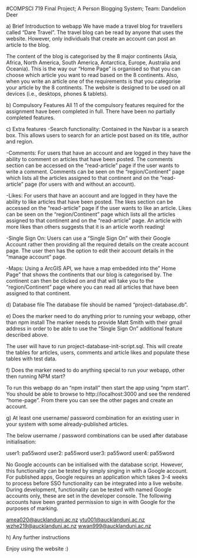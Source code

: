 #COMPSCI 719 Final Project; A Person Blogging System; Team:
Dandelion Deer

a) Brief Introduction to webapp
We have made a travel blog for travellers called “Dare Travel”. The travel blog can be read by anyone that uses the website. However, only individuals that create an account can post an article to the blog.

The content of the blog is categorised by the 8 major continents (Asia, Africa, North America, South America, Antarctica, Europe, Australia and Oceania). This is the way our “Home Page” is organised so that you can choose which article you want to read based on the 8 continents. Also, when you write an article one of the requirements is that you categorise your article by the 8 continents. 
The website is designed to be used on all devices (i.e., desktops, phones & tablets). 

b) Compulsory Features
All 11 of the compulsory features required for the assignment have been completed in full. There have been no partially completed features.

c) Extra features
-Search functionality:  Contained in the Navbar is a search box. This allows users to search for an article post based on its title, author and region. 

-Comments: For users that have an account and are logged in they have the ability to comment on articles that have been posted. The comments section can be accessed on the “read-article” page if the user wants to write a comment. Comments can be seen on the “region/Continent” page which lists all the articles assigned to that continent and on the “read-article” page (for users with and without an account).  

-Likes: For users that have an account and are logged in they have the ability to like articles that have been posted. The likes section can be accessed on the “read-article” page if the user wants to like an article. Likes can be seen on the “region/Continent” page which lists all the articles assigned to that continent and on the “read-article” page.  An article with more likes than others suggests that it is an article worth reading! 

-Single Sign On: Users can use a “Single Sign On” with their Google Account rather then providing all the required details on the create account page. The user then has the option to edit their account details in the “manage account” page.  

-Maps: Using a ArcGIS API, we have a map embedded into the” Home Page” that shows the continents that our blog is categorised by. The continent can then be clicked on and that will take you to the “region/Continent” page where you can read all articles that have been assigned to that continent. 

d) Database file
The database file should be named “project-database.db”. 

e) Does the marker need to do anything prior to running your webapp, other than npm install
The marker needs to provide Matt Smith with their gmail address in order to be able to use the “Single Sign On” additional feature described above.

The user will have to run project-database-init-script.sql. This will create the tables for articles, users, comments and article likes and populate these tables with test data. 

f) Does the marker need to do anything special to run your webapp, other then running NPM start?

To run this webapp do an “npm install” then start the app using “npm start”. You should be able to browse to http://localhost:3000 and see the rendered “home-page”. From there you can see the other pages and create an account. 

g) At least one username/ password combination for an existing user in your system with some already-published articles.

The below username / password combinations can be used after database initialisation:

user1: pa55word
user2: pa55word
user3: pa55word
user4: pa55word

No Google accounts can be initialised with the database script. However, this functionality can be tested by simply singing in with a Google account. 
For published apps, Google requires an application which takes 3-4 weeks to process before SSO functionality can be integrated into a live website. During development, functionality can be tested with named Google accounts only, these are set in the developer console. The following accounts have been granted permission to sign in with Google for the purposes of marking. 

amea020@aucklanduni.ac.nz
ytu001@aucklanduni.ac.nz
wzhe219@aucklanduni.ac.nz
wwan999@aucklanduni.ac.nz


h) Any further instructions

Enjoy using the website :)
